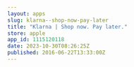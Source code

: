 ```yaml
---
layout: apps
slug: klarna--shop-now-pay-later
title: "Klarna | Shop now. Pay later."
store: apple
app_id: 1115120118
date: 2023-10-30T08:26:25Z
published: 2016-06-22T13:33:00Z
---
```

